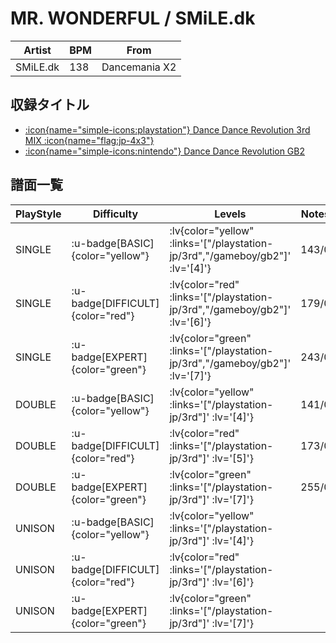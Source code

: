 # MR. WONDERFUL / SMiLE.dk

|Artist|BPM|From|
|------|---|----|
|SMiLE.dk|138|Dancemania X2|

## 収録タイトル

- [ :icon{name="simple-icons:playstation"} Dance Dance Revolution 3rd MIX :icon{name="flag:jp-4x3"} ](/playstation-jp/3rd)
- [ :icon{name="simple-icons:nintendo"} Dance Dance Revolution GB2](/gameboy/gb2)

## 譜面一覧

|PlayStyle|Difficulty|Levels|Notes|Movie|
|---------|----------|------|-----|-----|
|SINGLE| :u-badge[BASIC]{color="yellow"} | :lv{color="yellow" :links='["/playstation-jp/3rd","/gameboy/gb2"]' :lv='[4]'} |143/0||
|SINGLE| :u-badge[DIFFICULT]{color="red"} | :lv{color="red" :links='["/playstation-jp/3rd","/gameboy/gb2"]' :lv='[6]'} |179/0||
|SINGLE| :u-badge[EXPERT]{color="green"} | :lv{color="green" :links='["/playstation-jp/3rd","/gameboy/gb2"]' :lv='[7]'} |243/0||
|DOUBLE| :u-badge[BASIC]{color="yellow"} | :lv{color="yellow" :links='["/playstation-jp/3rd"]' :lv='[4]'} |141/0||
|DOUBLE| :u-badge[DIFFICULT]{color="red"} | :lv{color="red" :links='["/playstation-jp/3rd"]' :lv='[5]'} |173/0||
|DOUBLE| :u-badge[EXPERT]{color="green"} | :lv{color="green" :links='["/playstation-jp/3rd"]' :lv='[7]'} |255/0||
|UNISON| :u-badge[BASIC]{color="yellow"} | :lv{color="yellow" :links='["/playstation-jp/3rd"]' :lv='[4]'} |||
|UNISON| :u-badge[DIFFICULT]{color="red"} | :lv{color="red" :links='["/playstation-jp/3rd"]' :lv='[6]'} |||
|UNISON| :u-badge[EXPERT]{color="green"} | :lv{color="green" :links='["/playstation-jp/3rd"]' :lv='[7]'} |||
